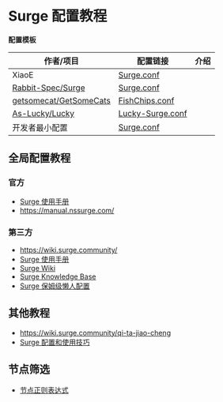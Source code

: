 # Surge 配置教程

**配置模板**

| 作者/项目                                                               | 配置链接                                                                                                                                               | 介绍  |
| ------------------------------------------------------------------- | -------------------------------------------------------------------------------------------------------------------------------------------------- | --- |
| XiaoE                                                               | [Surge.conf](https://raw.githubusercontent.com/LaolunsiG/PCR/refs/heads/main/Config_File/Surge/Config/Surge.conf)                                  |     |
| [Rabbit-Spec/Surge](https://github.com/Rabbit-Spec/Surge)           | [Surge.conf](https://raw.githubusercontent.com/Rabbit-Spec/Surge/refs/heads/Master/Conf/Spec/Surge.conf)                                           |     |
| [getsomecat/GetSomeCats](https://github.com/getsomecat/GetSomeCats) | [FishChips.conf](https://github.com/getsomecat/GetSomeCats/raw/refs/heads/Surge/FishChips.conf)                                                    |     |
| [As-Lucky/Lucky](https://github.com/As-Lucky/Lucky)                 | [Lucky-Surge.conf](https://raw.githubusercontent.com/As-Lucky/Lucky/refs/heads/main/Lucky-Surge.conf)                                              |     |
| 开发者最小配置                                                             | [Surge.conf](https://gist.githubusercontent.com/Zeaphyou/864aebea248ca1bb8000e0e5623b65f3/raw/c36413c715f43f22772d3c2353358e1ff936b2e6/Surge.conf) |     |


## 全局配置教程

### 官方
- [Surge 使用手册](https://surge.mitsea.com/)
- https://manual.nssurge.com/

### 第三方
- https://wiki.surge.community/
- [Surge 使用手册](https://surge.mitsea.com/)
- [Surge Wiki](https://www.notion.so/maicoo/Surge-Wiki-6cf0f27da05348a9bca0de23904cdf55)
- [Surge Knowledge Base](https://kb.nssurge.com/surge-knowledge-base/zh)
- [Surge 保姆级懒人配置](https://erdongchan.cn/surgeconf.html)

## 其他教程
- https://wiki.surge.community/qi-ta-jiao-cheng
- [Surge 配置和使用技巧](https://blog.skk.moe/post/i-have-my-unique-surge-setup/)

## 节点筛选
- [节点正则表达式](https://github.com/LaolunsiG/XiaoE_PCR/blob/main/Config_File/%E8%8A%82%E7%82%B9%E7%9A%84%E6%AD%A3%E5%88%99%E8%A1%A8%E8%BE%BE%E5%BC%8F.md)
